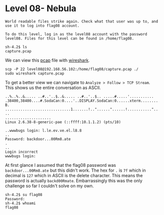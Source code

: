 # Level 08- Nebula

```
World readable files strike again. Check what that user was up to, and use it to log into flag08 account.

To do this level, log in as the level08 account with the password level08. Files for this level can be found in /home/flag08.
```

```
sh-4.2$ ls
capture.pcap
```

We can view this [pcap](https://en.wikipedia.org/wiki/Pcap) file with [wireshark](https://www.wireshark.org/).

```
scp -P 22 level08@192.168.56.102:/home/flag08/capture.pcap ./
sudo wireshark capture.pcap
```

To get a better view we can navigate to ```Analyze > Follow > TCP Stream```. This shows us the entire conversation as ASCII.

```
..%..%..&..... ..#..'..$..&..... ..#..'..$.. .....#.....'........... .38400,38400....#.SodaCan:0....'..DISPLAY.SodaCan:0......xterm.........."........!........"..".....b........b....	B.
..............................1.......!.."......"......!..........."........"..".............	..
.....................
Linux 2.6.38-8-generic-pae (::ffff:10.1.1.2) (pts/10)

..wwwbugs login: l.le.ev.ve.el.l8.8
..
Password: backdoor...00Rm8.ate
.
..
Login incorrect
wwwbugs login: 
```

At first glance I assumed that the flag08 password was ```backdoor...00Rm8.ate``` but this didn't work. The hex for ```.``` is ```7f``` which in decimal is ```127``` which in ASCII is the delete character. This means the password is actually ```backd00Rmate```. Embarrassingly this was the only challenge so far I couldn't solve on my own.

```
sh-4.2$ su flag08
Password: 
sh-4.2$ whoami
flag08
```

